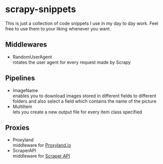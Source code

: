 # scrapy-snippets
This is just a collection of code snippets I use in my day to day work. Feel free to use them to your liking whenever you want.

## Middlewares
- RandomUserAgent  
    rotates the user agent for every request made by Scrapy

## Pipelines
- ImageName  
    enables you to download images stored in different fields to different folders and also select a field which contains the name of the picture
- MultiItem  
    lets you create a new output file for every item class specified

## Proxies
- Proxyland  
    middleware for [Proxyland.io](https://proxyland.io/)
- ScraperAPI  
    middleware for [Scraper API](https://www.scraperapi.com/?fp_ref=patrick50)

